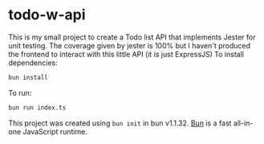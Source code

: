 # todo-w-api
This is my small project to create a Todo list API that implements Jester for unit testing. The coverage given by jester is 100% but I haven't produced the frontend to interact with this little API (it is just ExpressJS)
To install dependencies:

```bash
bun install
```

To run:

```bash
bun run index.ts
```

This project was created using `bun init` in bun v1.1.32. [Bun](https://bun.sh) is a fast all-in-one JavaScript runtime.
